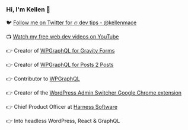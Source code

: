 ### Hi, I'm Kellen 👋

🐦 [Follow me on Twitter for 🔥 dev tips - @kellenmace](https://twitter.com/kellenmace)

📺 [Watch my free web dev videos on YouTube](https://www.youtube.com/user/kellenmace)


👉 Creator of [WPGraphQL for Gravity Forms](https://github.com/harness-software/wp-graphql-gravity-forms)

👉 Creator of [WPGraphQL for Posts 2 Posts](https://github.com/harness-software/wp-graphql-posts-to-posts)

👉 Contributor to [WPGraphQL](https://www.wpgraphql.com/)

👉 Creator of the [WordPress Admin Switcher Google Chrome extension](https://chrome.google.com/webstore/detail/wordpress-admin-switcher/pgjihalgddfomcjjpiafhppegjajpkac)

👉 Chief Product Officer at [Harness Software](https://www.harnessup.com/)

👉 Into headless WordPress, React & GraphQL
